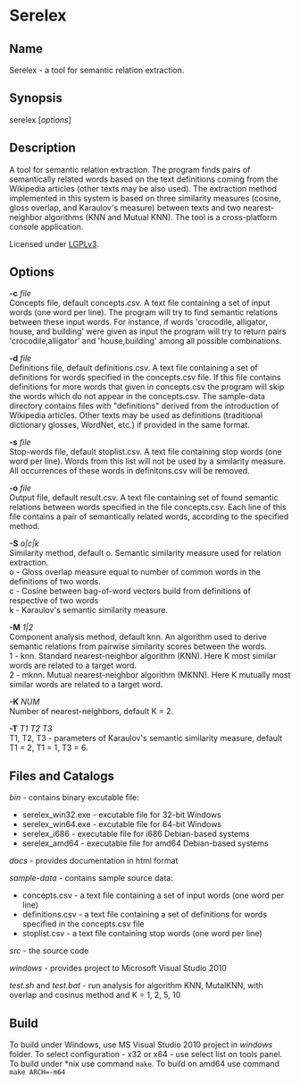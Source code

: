 Serelex
=======

Name
----
Serelex - a tool for semantic relation extraction.

Synopsis
--------
serelex [*options*]

Description
-----------
A tool for semantic relation extraction. The program finds pairs of semantically related words based on the text definitions coming from the Wikipedia articles (other texts may be also used). The extraction method implemented in this system is based on three similarity measures (cosine, gloss overlap, and Karaulov's measure) between texts and two nearest-neighbor algorithms (KNN and Mutual KNN). The tool is a cross-platform console application.

Licensed under [LGPLv3](http://www.gnu.org/licenses/lgpl.html).

Options
-------
**-c** *file*  
Concepts file, default concepts.csv. A text file containing a set of input words (one word per line). The program will try to find semantic relations between these input words. For instance, if words 'crocodile, alligator, house, and building' were given as input the program will try to return pairs 'crocodile,alligator' and 'house,building' among all possible combinations.

**-d** *file*  
Definitions file, default definitions.csv. A text file containing a set of definitions for words specified in the concepts.csv file. If this file contains definitions for more words that given in concepts.csv the program will skip the words which do not appear in the concepts.csv. The sample-data directory contains files with "definitions" derived from the introduction of Wikipedia articles. Other texts may be used as definitions (traditional dictionary glosses, WordNet, etc.) if provided in the same format.

**-s** *file*  
Stop-words file, default stoplist.csv. A text file containing stop words (one word per line). Words from this list will not be used by a similarity measure. All occurrences of these words in definitons.csv will be removed.

**-o** *file*  
Output file, default result.csv. A text file containing set of found semantic relations between words specified in the file concepts.csv. Each line of this file contains a pair of semantically related words, according to the specified method.

**-S** *o|c|k*  
Similarity method, default o. Semantic similarity measure used for relation extraction.  
 o - Gloss overlap measure equal to number of common words in the definitions of two words.  
 c - Cosine between bag-of-word vectors build from definitions of respective of two words  
 k - Karaulov's semantic similarity measure. 
 
**-M** *1|2*  
Component analysis method, default knn. An algorithm used to derive semantic relations from pairwise similarity scores between the words.  
 1 - knn. Standard nearest-neighbor algorithm (KNN). Here K most similar words are related to a target word.  
 2 - mknn. Mutual nearest-neighbor algorithm (MKNN). Here K mutually most similar words are related to a target word.

**-K** *NUM*  
Number of nearest-neighbors, default K = 2.

**-T** *T1 T2 T3*  
T1, T2, T3 - parameters of Karaulov's semantic similarity measure, default T1 = 2, T1 = 1, T3 = 6.

Files and Catalogs
------------------
*bin* - contains binary excutable file:  
 * serelex_win32.exe - excutable file for 32-bit Windows
 * serelex_win64.exe - excutable file for 64-bit Windows
 * serelex_i686 - executable file for i686 Debian-based systems
 * serelex_amd64 - executable file for amd64 Debian-based systems

*docs* - provides documentation in html format

*sample-data* - contains sample source data:  
 * concepts.csv - a text file containing a set of input words (one word per line)
 * definitions.csv - a text file containing a set of definitions for words specified in the concepts.csv file
 * stoplist.csv - a text file containing stop words (one word per line)

*src* - the source code

*windows* - provides project to Microsoft Visual Studio 2010

*test.sh* and *test.bat*  - run analysis for algorithm KNN, MutalKNN, with overlap and cosinus method and K = 1, 2, 5, 10

Build
-----
To build under Windows, use MS Visual Studio 2010 project in *windows* folder. To select configuration - x32 or x64 - use select list on tools panel.  
To build under *nix use command `make`. To build on amd64 use command `make ARCH=-m64`

	